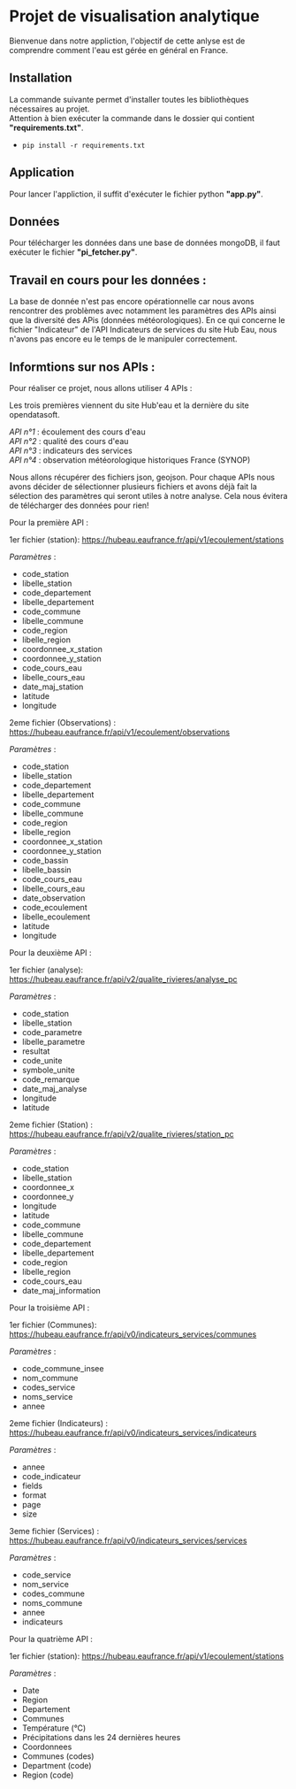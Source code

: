 # Projet de visualisation analytique

Bienvenue dans notre appliction, l'objectif de cette anlyse est de comprendre comment l'eau est gérée en général en France.

## Installation

La commande suivante permet d'installer toutes les bibliothèques nécessaires au projet.  
Attention à bien exécuter la commande dans le dossier qui contient **"requirements.txt"**.

-  ```pip install -r requirements.txt```

## Application

Pour lancer l'appliction, il suffit d'exécuter le fichier python **"app.py"**.

## Données 

Pour télécharger les données dans une base de données mongoDB, il faut exécuter le fichier **"pi_fetcher.py"**.

## Travail en cours pour les données :

La base de donnée n'est pas encore opérationnelle car nous avons rencontrer des problèmes avec notamment les paramètres des APIs ainsi que la diversité des APis (données météorologiques). En ce qui concerne le fichier "Indicateur" de l'API Indicateurs de services du site Hub Eau, nous n'avons pas encore eu le temps de le manipuler correctement.

## Informtions sur nos APIs :

Pour réaliser ce projet, nous allons utiliser 4 APIs :

Les trois premières viennent du site Hub'eau et la dernière du site opendatasoft.

*API n°1* : écoulement des cours d'eau  
*API n°2* : qualité des cours d'eau  
*API n°3* : indicateurs des services  
*API n°4* : observation météorologique historiques France (SYNOP)

Nous allons récupérer des fichiers json, geojson. Pour chaque APIs nous avons décider de sélectionner plusieurs fichiers et avons déjà fait la sélection des paramètres qui seront utiles à notre analyse. Cela nous évitera de télécharger des données pour rien!

Pour la première API :

1er fichier (station): https://hubeau.eaufrance.fr/api/v1/ecoulement/stations

_Paramètres_ : 

- code_station
- libelle_station
- code_departement
- libelle_departement
- code_commune
- libelle_commune
- code_region
- libelle_region
- coordonnee_x_station
- coordonnee_y_station
- code_cours_eau
- libelle_cours_eau
- date_maj_station
- latitude
- longitude


2eme fichier (Observations) : https://hubeau.eaufrance.fr/api/v1/ecoulement/observations

*Paramètres* : 

- code_station
- libelle_station
- code_departement
- libelle_departement
- code_commune
- libelle_commune
- code_region
- libelle_region
- coordonnee_x_station
- coordonnee_y_station
- code_bassin
- libelle_bassin
- code_cours_eau
- libelle_cours_eau
- date_observation
- code_ecoulement
- libelle_ecoulement
- latitude
- longitude



Pour la deuxième API :

1er fichier (analyse): https://hubeau.eaufrance.fr/api/v2/qualite_rivieres/analyse_pc

*Paramètres* : 

- code_station
- libelle_station
- code_parametre
- libelle_parametre
- resultat
- code_unite
- symbole_unite
- code_remarque
- date_maj_analyse
- longitude
- latitude


2eme fichier (Station) : https://hubeau.eaufrance.fr/api/v2/qualite_rivieres/station_pc

*Paramètres* : 

- code_station
- libelle_station
- coordonnee_x
- coordonnee_y
- longitude
- latitude
- code_commune
- libelle_commune
- code_departement
- libelle_departement
- code_region
- libelle_region
- code_cours_eau
- date_maj_information



Pour la troisième API :

1er fichier (Communes): https://hubeau.eaufrance.fr/api/v0/indicateurs_services/communes

*Paramètres* : 

- code_commune_insee
- nom_commune
- codes_service
- noms_service
- annee


2eme fichier (Indicateurs) : https://hubeau.eaufrance.fr/api/v0/indicateurs_services/indicateurs

*Paramètres* : 

- annee
- code_indicateur
- fields
- format
- page
- size


3eme fichier (Services) : https://hubeau.eaufrance.fr/api/v0/indicateurs_services/services

*Paramètres* : 

- code_service
- nom_service
- codes_commune
- noms_commune
- annee
- indicateurs



Pour la quatrième API :

1er fichier (station): https://hubeau.eaufrance.fr/api/v1/ecoulement/stations

*Paramètres* : 

- Date
- Region
- Departement
- Communes
- Température (°C)
- Précipitations dans les 24 dernières heures
- Coordonnees
- Communes (codes)
- Department (code)
- Region (code)
